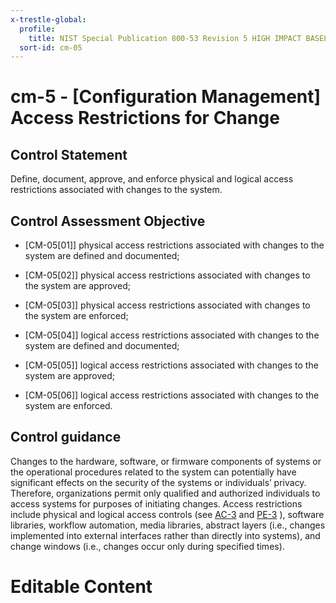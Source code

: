 ```yaml
---
x-trestle-global:
  profile:
    title: NIST Special Publication 800-53 Revision 5 HIGH IMPACT BASELINE
  sort-id: cm-05
---
```


# cm-5 - \[Configuration Management\] Access Restrictions for Change

## Control Statement

Define, document, approve, and enforce physical and logical access restrictions associated with changes to the system.

## Control Assessment Objective

- \[CM-05[01]\] physical access restrictions associated with changes to the system are defined and documented;

- \[CM-05[02]\] physical access restrictions associated with changes to the system are approved;

- \[CM-05[03]\] physical access restrictions associated with changes to the system are enforced;

- \[CM-05[04]\] logical access restrictions associated with changes to the system are defined and documented;

- \[CM-05[05]\] logical access restrictions associated with changes to the system are approved;

- \[CM-05[06]\] logical access restrictions associated with changes to the system are enforced.

## Control guidance

Changes to the hardware, software, or firmware components of systems or the operational procedures related to the system can potentially have significant effects on the security of the systems or individuals’ privacy. Therefore, organizations permit only qualified and authorized individuals to access systems for purposes of initiating changes. Access restrictions include physical and logical access controls (see [AC-3](#ac-3) and [PE-3](#pe-3) ), software libraries, workflow automation, media libraries, abstract layers (i.e., changes implemented into external interfaces rather than directly into systems), and change windows (i.e., changes occur only during specified times).

# Editable Content

<!-- Make additions and edits below -->
<!-- The above represents the contents of the control as received by the profile, prior to additions. -->
<!-- If the profile makes additions to the control, they will appear below. -->
<!-- The above markdown may not be edited but you may edit the content below, and/or introduce new additions to be made by the profile. -->
<!-- If there is a yaml header at the top, parameter values may be edited. Use --set-parameters to incorporate the changes during assembly. -->
<!-- The content here will then replace what is in the profile for this control, after running profile-assemble. -->
<!-- The current profile has no added parts for this control, but you may add new ones here. -->
<!-- Each addition must have a heading either of the form ## Control my_addition_name -->
<!-- or ## Part a. (where the a. refers to one of the control statement labels.) -->
<!-- "## Control" parts are new parts added after the statement part. -->
<!-- "## Part" parts are new parts added into the top-level statement part with that label. -->
<!-- Subparts may be added with nested hash levels of the form ### My Subpart Name -->
<!-- underneath the parent ## Control or ## Part being added -->
<!-- See https://ibm.github.io/compliance-trestle/tutorials/ssp_profile_catalog_authoring/ssp_profile_catalog_authoring for guidance. -->
